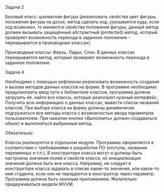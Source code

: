 Задача 2

Базовый класс: шахматная фигура (реализовать свойства цвет фигуры, положения фигуры на доске, метод сделать ход, указывается куда, если ход возможен, то меняются свойства положения фигуры, данный метод должен вызывать защищённый абстрактный (protected) метод, который проверяет возможность перехода в заданное положение - перекрывается в производных классах).

Производные классы: Ферзь, Ладья, Слон. 
В данных классах перекрывается метод, который проверяет возможность перехода в заданное положение.








Задача 4 

Необходимо с помощью рефлексии реализовать возможность создания  и вызова методов данных классов на форме.
В программе необходимо предусмотреть ввод пути к библиотеке классов, программа должна загрузить её, найти все классы, которые реализуют нужный интерфейс. 
Получить всю информацию о данных классах, вывести список названий классов. 
При выборе класса на форму должны динамически подгружаться все методы класса с возможностью ввода параметров пользователем. 
При нажатии кнопки «Выполнить» должен создаваться объект и выполняться выбранный метод.

Обязательно: 

Классы реализуются в отдельном модуле. 
Программа оформляется в соответствии с требованиями к разработке ПО (отступы, названия переменных и т.п.). 
В конструкторе класса могут и должны быть настроены значения полей и свойств класса, но инициализация значений должна быть вне класса. 
Например, не следует в конструкторе класса задавать в списке какие-то значения, или какое-то имя студента, если они не передаются в конструктор через параметр.
Программа должна быть оконным приложением.
Желательно придерживаться модели MVVM.
